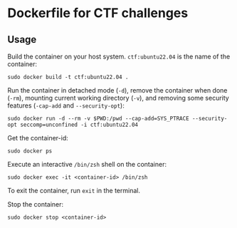 # Dockerfile for CTF challenges

## Usage

Build the container on your host system. `ctf:ubuntu22.04` is the name of the container:
```
sudo docker build -t ctf:ubuntu22.04 .
```

Run the container in detached mode (`-d`), remove the container when done (`-rm`), mounting current working directory (`-v`), and removing some security features (`-cap-add` and `--security-opt`):
```
sudo docker run -d --rm -v $PWD:/pwd --cap-add=SYS_PTRACE --security-opt seccomp=unconfined -i ctf:ubuntu22.04 
```

Get the container-id:
```
sudo docker ps
```

Execute an interactive `/bin/zsh` shell on the container:
```
sudo docker exec -it <container-id> /bin/zsh 
```

To exit the container, run `exit` in the terminal.

Stop the container:
```
sudo docker stop <container-id>
```
